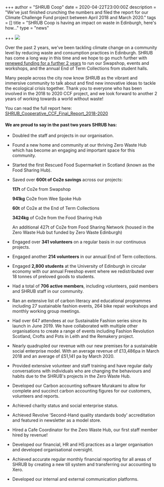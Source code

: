 +++
author = "SHRUB Coop"
date = 2020-04-22T23:00:00Z
description = "We've just finished crunching the numbers and filed the report for our Climate Challenge Fund project between April 2018 and March 2020."
tags = []
title = "SHRUB Coop is having an impact on waste in Edinburgh, here's how..."
type = "news"

+++
![](https://res.cloudinary.com/shrub-co-op/image/upload/v1587648599/shrubcoop.org/media/funding_newsletter_2b_1_qmwuz4.png)

Over the past 2 years, we've been tackling climate change on a community level by reducing waste and consumption practices in Edinburgh. SHRUB has come a long way in this time and we hope to go much further with [renewed funding for a further 2 years](https://www.shrubcoop.org/funding-update/) to run our Swapshop, events and workshops, and the annual End of Term Collections from student halls.

Many people across the city now know SHRUB as the vibrant and immersive community to talk about and find new innovative ideas to tackle the ecological crisis together. Thank you to everyone who has been involved in the 2018 to 2020 CCF project, and we look forward to another 2 years of working towards a world without waste!

You can read the full report here: [SHRUB_Cooperative_CCF_Final_Report_2018-2020](https://res.cloudinary.com/shrub-co-op/image/upload/v1587648684/shrubcoop.org/media/SHRUB_Cooperative_CCF_Final_Report_2018-2020_fcnrkf.pdf "SHRUB_Cooperative_CCF_Final_Report_2018-2020_fcnrkf.pdf")

#### We are proud to say in the past two years SHRUB has:

* Doubled the staff and projects in our organisation.
* Found a new home and community at our thriving Zero Waste Hub which has become an engaging and important space for this community.
* Started the first Rescued Food Supermarket in Scotland (known as the Food Sharing Hub).
* Saved over **600t of Co2e savings** across our projects:

  **117t** of Co2e from Swapshop

  **941kg** Co2e from Wee Spoke Hub

  **60t** of Co2e at the End of Term Collections

  **3424kg** of Co2e from the Food Sharing Hub

  An additional 427t of Co2e from Food Sharing Network (housed in the Zero Waste Hub but funded by Zero Waste Edinburgh)
* Engaged over **341 volunteers** on a regular basis in our continuous projects.
* Engaged another **214 volunteers** in our annual End of Term collections.
* Engaged **2,800 students** at the University of Edinburgh in circular economy with our annual Freeshop event where we redistributed over 18 tonnes of preloved goods to students.
* Had a total of **706 active members**, including volunteers, paid members and SHRUB staff in our community.
* Ran an extensive list of carbon literacy and educational programmes including 27 sustainable fashion events, 264 bike repair workshops and monthly working group meetings.
* Had over 647 attendees at our Sustainable Fashion series since its launch in June 2019. We have collaborated with multiple other organisations to create a range of events including Fashion Revolution Scotland, Crofts and Pots in Leith and the Remakery project.
* Nearly quadrupled our revenue with our new premises for a sustainable social enterprise model. With an average revenue of £13,486pa in March 2018 and an average of £51,141 pa by March 2020.
* Provided extensive volunteer and staff training and have regular daily conversations with individuals who are changing the behaviours and habits due to the SHRUB's projects in the Zero Waste Hub.
* Developed our Carbon accounting software Murakami to allow for complete and succinct carbon accounting figures for our customers, volunteers and reports.
* Achieved charity status and social enterprise status.
* Achieved Revolve ‘Second-Hand quality standards body’ accreditation and featured in newsletter as a model store.
* Hired a Cafe Coordinator for the Zero Waste Hub, our first staff member hired by revenue!
* Developed our financial, HR and HS practices as a larger organisation and developed organisational oversight.
* Achieved accurate regular monthly financial reporting for all areas of SHRUB by creating a new till system and transferring our accounting to Xero.
* Developed our internal and external communication platforms.